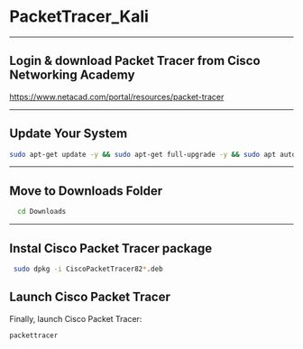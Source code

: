 # PacketTracer_Kali

---


## Login & download Packet Tracer from Cisco Networking Academy 

  https://www.netacad.com/portal/resources/packet-tracer

---

## Update Your System

```bash
sudo apt-get update -y && sudo apt-get full-upgrade -y && sudo apt autoremove -y
```

---

## Move to Downloads Folder

```bash
  cd Downloads
```

---

## Instal Cisco Packet Tracer package


```bash
 sudo dpkg -i CiscoPacketTracer82*.deb
``` 
 

## Launch Cisco Packet Tracer

Finally, launch Cisco Packet Tracer:

```bash
packettracer
```
